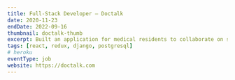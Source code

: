 ```yaml
---
title: Full-Stack Developer – Doctalk
date: 2020-11-23
endDate: 2022-09-16
thumbnail: doctalk-thumb
excerpt: Built an application for medical residents to collaborate on study notes using a rich text editor and tracked changes. Created a custom email generator with drag-and-drop functionality, auto-save, and drafts. Rewrote the front end of MedAffairs Xchange, Doctalk’s flagship application.
tags: [react, redux, django, postgresql]
# heroku
eventType: job
website: https://doctalk.com
---
```

